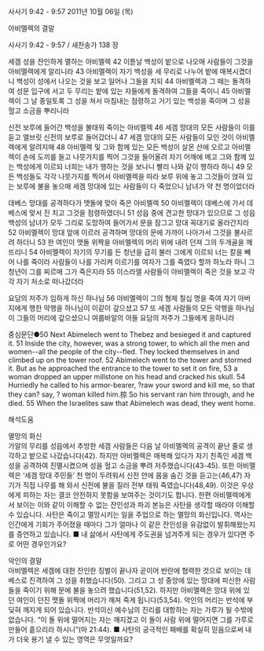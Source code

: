 사사기 9:42 - 9:57 
2011년 10월 06일 (목)

아비멜렉의 결말



사사기 9:42 - 9:57 / 새찬송가 138 장


세겜 성을 잔인하게 멸하는 아비멜렉
42 이튿날 백성이 밭으로 나오매 사람들이 그것을 아비멜렉에게 알리니라 43 아비멜렉이 자기 백성을 세 무리로 나누어 밭에 매복시켰더니 백성이 성에서 나오는 것을 보고 일어나 그들을 치되 44 아비멜렉과 그 떼는 돌격하여 성문 입구에 서고 두 무리는 밭에 있는 자들에게 돌격하여 그들을 죽이니 45 아비멜렉이 그 날 종일토록 그 성을 쳐서 마침내는 점령하고 거기 있는 백성을 죽이며 그 성을 헐고 소금을 뿌리니라

신전 보루에 들어간 백성을 불태워 죽이는 아비멜렉
46 세겜 망대의 모든 사람들이 이를 듣고 엘브릿 신전의 보루로 들어갔더니 47 세겜 망대의 모든 사람들이 모인 것이 아비멜렉에게 알려지매 48 아비멜렉 및 그와 함께 있는 모든 백성이 살몬 산에 오르고 아비멜렉이 손에 도끼를 들고 나뭇가지를 찍어 그것을 들어올려 자기 어깨에 메고 그와 함께 있는 백성에게 이르되 너희는 내가 행하는 것을 보나니 빨리 나와 같이 행하라 하니 49 모든 백성들도 각각 나뭇가지를 찍어서 아비멜렉을 따라 보루 위에 놓고 그것들이 얹혀 있는 보루에 불을 놓으매 세겜 망대에 있는 사람들이 다 죽었으니 남녀가 약 천 명이었더라

데베스 망대를 공격하다가 맷돌에 맞아 죽은 아비멜렉
50 아비멜렉이 데베스에 가서 데베스에 맞서 진 치고 그것을 점령하였더니 51 성읍 중에 견고한 망대가 있으므로 그 성읍 백성의 남녀가 모두 그리로 도망하여 들어가서 문을 잠그고 망대 꼭대기로 올라간지라
52 아비멜렉이 망대 앞에 이르러 공격하며 망대의 문에 가까이 나아가서 그것을 불사르려 하더니 53 한 여인이 맷돌 위짝을 아비멜렉의 머리 위에 내려 던져 그의 두개골을 깨뜨리니 54 아비멜렉이 자기의 무기를 든 청년을 급히 불러 그에게 이르되 너는 칼을 빼어 나를 죽이라 사람들이 나를 가리켜 이르기를 여자가 그를 죽였다 할까 하노라 하니 그 청년이 그를 찌르매 그가 죽은지라 55 이스라엘 사람들이 아비멜렉이 죽은 것을 보고 각각 자기 처소로 떠나갔더라

요담의 저주가 임하게 하신 하나님
56 아비멜렉이 그의 형제 칠십 명을 죽여 자기 아버지에게 행한 악행을 하나님이 이같이 갚으셨고 57 또 세겜 사람들의 모든 악행을 하나님이 그들의 머리에 갚으셨으니 여룹바알의 아들 요담의 저주가 그들에게 응하니라

중심문단●50 Next Abimelech went to Thebez and besieged it and captured it. 51 Inside the city, however, was a strong tower, to which all the men and women--all the people of the city--fled. They locked themselves in and climbed up on the tower roof. 52 Abimelech went to the tower and stormed it. But as he approached the entrance to the tower to set it on fire, 53 a woman dropped an upper millstone on his head and cracked his skull. 54 Hurriedly he called to his armor-bearer, ?raw your sword and kill me, so that they can? say, ? woman killed him.掠 So his servant ran him through, and he died. 55 When the Israelites saw that Abimelech was dead, they went home.

해석도움





멸망의 화신  
가알의 무리를 성읍에서 추방한 세겜 사람들은 다음 날 아비멜렉의 공격이 끝난 줄로 생각하고 밭으로 나갔습니다(42). 하지만 아비멜렉은 매복해 있다가 자기 친족인 세겜 백성을 공격하여 진멸시켰으며 성을 헐고 소금을 뿌려 저주했습니다(43-45). 또한 아비멜렉은 ‘세겜 망대 주민들’ 천 명이 두려워서 신전 안에 몸을 숨긴 것을 듣고는(46,47) 자기가 직접 나무를 해 와서 신전에 불을 질러 전부 태워 죽였습니다(48,49). 이것은 우상에게 피하는 자는 결코 안전하지 못함을 보여주는 것이기도 합니다. 한편 아비멜렉에게서 보이는 이와 같이 이해할 수 없는 잔인성과 파괴 본능은 사탄을 생각할 때라야 이해할 수 있습니다. 사탄은 죽이고 멸망시키는 일을 주업으로 하는 멸망의 화신입니다. 역사는 인간에게 기회가 주어졌을 때마다 그가 얼마나 이 같은 잔인성을 유감없이 발휘해왔는지를 증언하고 있습니다.
■ 내 삶에서 사탄에게 주도권을 넘겨주게 되는 경우가 있다면 주로 어떤 경우인가요?

악인의 결말  
아비멜렉은 세겜에 대한 잔인한 징벌이 끝나자 곧이어 반란에 협력한 것으로 보이는 데베스로 진격하여 그 성을 취했습니다(50). 그리고 그 성 중앙에 있는 망대에 피신한 사람들을 죽이기 위해 문에 불을 놓으려 했습니다(51,52). 하지만 아비멜렉은 망대 위에 있던 여인이 던진 맷돌 위짝에 머리가 깨져 죽게 됩니다(53,54). 악인의 머리는 반석에 부딪혀 깨지게 되어 있습니다. 반석이신 예수님의 진리를 대항하는 자는 가루가 될 수밖에 없습니다. “이 돌 위에 떨어지는 자는 깨지겠고 이 돌이 사람 위에 떨어지면 그를 가루로 만들어 흩으리라 하시니”(마 21:44).
■ 사탄의 궁극적인 패배를 확실히 믿음으로써 내가 더욱 용기 낼 수 있는 영역은 무엇일까요?